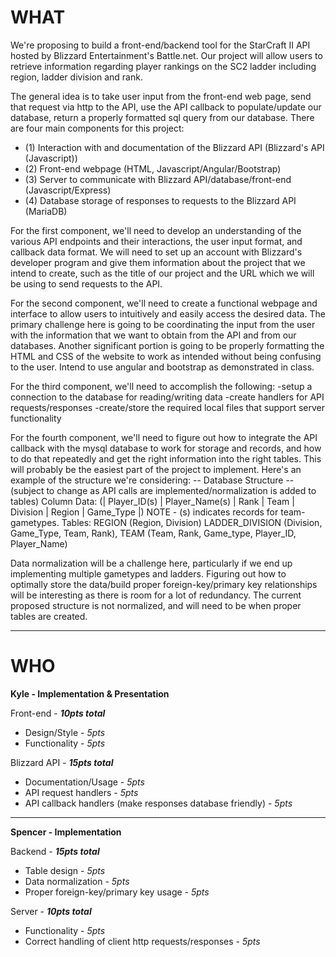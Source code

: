 # **WHAT**

We're proposing to build a front-end/backend tool for the StarCraft II API hosted by Blizzard Entertainment's Battle.net. Our project will allow users to retrieve information regarding player rankings on the SC2 ladder including region, ladder division and rank.

The general idea is to take user input from the front-end web page, send that request via http to the API, use the API callback to populate/update our database, return a properly formatted sql query from our database.
There are four main components for this project:

* (1) Interaction with and documentation of the Blizzard API (Blizzard's API (Javascript))
* (2) Front-end webpage (HTML, Javascript/Angular/Bootstrap) 
* (3) Server to communicate with Blizzard API/database/front-end (Javascript/Express)
* (4) Database storage of responses to requests to the Blizzard API (MariaDB)

For the first component, we'll need to develop an understanding of the various API endpoints and their interactions, the user input format, and callback data format. 
 We will need to set up an account with Blizzard's developer program and give them information about the project that we intend to create, such as the title of our project and the URL which we will be using to send requests to the API.
 
For the second component, we'll need to create a functional webpage and interface to allow users to intuitively and easily access the desired data. The primary challenge here is going to be coordinating the input from the user with the information that we want to obtain from the API and from our databases. 
 Another significant portion is going to be properly formatting the HTML and CSS of the website to work as intended without being confusing to the user. Intend to use angular and bootstrap as demonstrated in class.
 
For the third component, we'll need to accomplish the following: 
-setup a connection to the database for reading/writing data
-create handlers for API requests/responses 
-create/store the required local files that support server functionality

For the fourth component, we'll need to figure out how to integrate the API callback with the mysql database to work for storage and records, and how to do that repeatedly and get the right information into the right tables. 
This will probably be the easiest part of the project to implement. Here's an example of the structure we're considering:
 -- Database Structure -- (subject to change as API calls are implemented/normalization is added to tables)
 Column Data: (| Player_ID(s) | Player_Name(s) | Rank | Team | Division | Region | Game_Type |) NOTE - (s) indicates records for team-gametypes. 
 Tables: REGION (Region, Division) LADDER_DIVISION (Division, Game_Type, Team, Rank), TEAM (Team, Rank, Game_type, Player_ID, Player_Name)    
                    
 Data normalization will be a challenge here, particularly if we end up implementing multiple gametypes and ladders. Figuring out how to optimally store the data/build proper foreign-key/primary key relationships will be interesting as there is room for a lot of redundancy. 
 The current proposed structure is not normalized, and will need to be when proper tables are created.
***
# **WHO**
 **Kyle - Implementation & Presentation** 
  
  Front-end - **_10pts total_**
  
   * Design/Style - _5pts_
   * Functionality - _5pts_
  
  Blizzard API - **_15pts total_**
  
   * Documentation/Usage - _5pts_ 
   * API request handlers - _5pts_
   * API callback handlers (make responses database friendly) - _5pts_
 ***
 **Spencer - Implementation** 
  
  Backend - **_15pts total_**
  
   * Table design - _5pts_
   * Data normalization - _5pts_
   * Proper foreign-key/primary key usage - _5pts_
  
  Server - **_10pts total_**
  
   * Functionality - _5pts_
   * Correct handling of client http requests/responses - _5pts_
 
